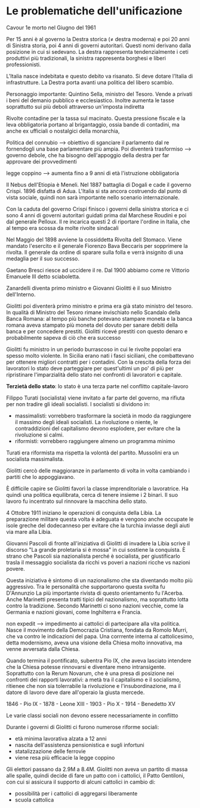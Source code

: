 # Le problematiche dell'unificazione
Cavour 1e morto nel Giugno del 1961

Per 15 anni è al governo la Destra storica (≠ destra moderna) e poi 20 anni di Sinistra storia, poi 4 anni di governi autoritari. Questi nomi derivano dalla posizione in cui si sedevano.
La destra rappresenta tendenzialmente i ceti produttivi più tradizionali, la sinistra rappresenta borghesi e liberi professionisti.

L'Italia nasce indebitata e questo debito va risanato. Si deve dotare l'Italia di infrastrutture. La Destra porta avanti una politica del libero scambio.

Personaggio importante: Quintino Sella, ministro del Tesoro.
Vende a privati i beni del demanio pubblico e ecclesiastico. Inoltre aumenta le tasse soprattutto sui più deboli attraverso un'imposta indiretta

Rivolte contadine per la tassa sul macinato.
Questa pressione fiscale e la leva obbligatoria portano al brigantaggio, ossia bande di contadini, ma anche ex ufficiali o nostalgici della monarchia, 

Politica del connubio --> obiettivo di sganciare il parlamento dal re fornendogli una base parlamentare più ampia.
Poi diventerà trasformiso --> governo debole, che ha bisogno dell'appoggio della destra per far approvare dei provvedimenti

legge coppino --> aumenta fino a 9 anni di età l'istruzione obbligatoria

Il Nebus dell'Etiopia è Meneli. Nel 1887 battaglia di Dogali e cade il governo Crispi. 1896 disfatta di Adua.
L'Italia si sta ancora costruendo dal punto di vista sociale, quindi non sarà importante nello scenario internazionale.

Con la caduta del governo Crispi finisco i governi della sinistra storica e ci sono 4 anni di governi autoritari guidati prima dal Marchese Roudinì e poi dal generale Pelloux. Il re incarica questi 2 di riportare l'ordine in Italia, che al tempo era scossa da molte rivolte sindacali

Nel Maggio del 1898 avviene la cossiddetta Rivolta dell Stomaco. Viene mandato l'esercito e il generale Fiorenzo Bava Beccaris per sopprimere la rivolta. Il generale da ordine di sparare sulla folla e verrà insignito di una medaglia per il suo successo.

Gaetano Bresci riesce ad uccidere il re. Dal 1900 abbiamo come re Vittorio Emanuele III detto sciaboletta.

Zanardelli diventa primo ministro e Giovanni Giolitti è il suo Ministro dell'Interno.

Giolitti poi diventerà primo ministro e prima era già stato ministro del tesoro. In qualità di Ministro del Tesoro rimane invischiato nello Scandalo della Banca Romana: al tempo più banche potevano stampare moneta e la banca romana aveva stampato più moneta del dovuto per sanare debiti della banca e per concedere prestiti.
Giolitti ricevé prestiti con questo denaro e probabilmente sapeva di ciò che era successo

Giolitti fu ministro in un periodo burrascoso in cui le rivolte popolari era spesso molto violente. In Sicilia erano nati i fasci siciliani, che combattevano per ottenere migliori contratti per i contadini.
Con la crescita della forza dei lavoratori lo stato deve parteggiare per quest'ultimi un po' di più per ripristinare l'imparzialità dello stato nei confronti di lavoratori e capitale.

**Terzietà dello stato**: lo stato è una terza parte nel conflitto capitale-lavoro

Filippo Turati (socialista) viene invitato a far parte del governo, ma rifiuta per non tradire gli ideali socialisti.
I socialisti si dividono in:
- massimalisti: vorrebbero trasformare la società in modo da raggiungere il massimo degli ideali socialisti. La rivoluzione o niente, le contraddizioni del capitalismo devono esplodere, per evitare che la rivoluzione si calmi.
- riformisti: vorrebbero raggiungere almeno un programma minimo

Turati era riformista ma rispetta la volontà del partito.
Mussolini era un socialista massimalista.

Giolitti cercò delle maggioranze in parlamento di volta in volta cambiando i partiti che lo appoggiavano.

È difficile capire se Giolitti favorì la classe imprenditoriale o lavoratrice. Ha quindi una politica equilibrata, cerca di tenere insieme i 2 binari.
Il suo lavoro fu incentrato sul rinnovare la macchina dello stato.

4 Ottobre 1911 iniziano le operazioni di conquista della Libia. La preparazione militare questa volta è adeguata e vengono anche occupate le isole greche del dodecanneso per evitare che la turchia inviasse degli aiuti via mare alla Libia.

Giovanni Pascoli di fronte all'iniziativa di Giolitti di invadere la Libia scrive il discorso "La grande proletaria si è mossa" in cui sostiene la conquista.
È strano che Pascoli sia nazionalista perché è socialista, per giustificarlo trasla il messaggio socialista da ricchi vs poveri a nazioni ricche vs nazioni povere.

Questa iniziativa è sintomo di un nazionalismo che sta diventando molto più aggressivo. Tra le personalità che supportarono questa svolta fu D'Annunzio 
La più importante rivista di questo orientamento fu l'Acerba.
Anche Marinetti presenta tratti tipici del nazionalismo, ma soprattutto lotta contro la tradizione. Secondo Marinetti ci sono nazioni vecchie, come la Germania e nazioni giovani, come Inghilterra e Francia.

non expedit --> impedimento ai cattolici di partecipare alla vita politica.
Nasce il movimento della Democrazia Cristiana, fondata da Romolo Murri, che va contro le indicazioni del papa.
Una corrrente interna al cattolicesimo, detta modernismo, aveva una visione della Chiesa molto innovativa, ma venne avversata dalla Chiesa.

Quando termina il pontificato, subentra Pio IX, che aveva lasciato intendere che la Chiesa potesse rinnovarsi e diventare meno intransigente. Soprattutto con la Rerum Novarum, che è una presa di posizione nei confronti dei rapporti lavorativi: a metà tra il capitalismo e il socialismo, ritienee che non sia tolerrabile la rivoluzione e l'insubordinazione, ma il datore di lavoro deve dare all'operaio la giusta mercede.

1846 - Pio IX - 1878 - Leone XIII - 1903 - Pio X - 1914 - Benedetto XV

Le varie classi sociali non devono essere necessariamente in conflitto

Durante i governi di Giolitti ci furono numerose riforme sociali:
- età minima lavorativa alzata a 12 anni
- nascita dell'assistenza pensionistica e sugli infortuni
- statalizzazione delle ferrovie
- viene resa più efficacie la legge coppino

Gli elettori passano da 2.9M a 8.4M. Giolitti non aveva un partito di massa alle spalle, quindi decide di fare un patto con i cattolici, il Patto Gentiloni, con cui si assicura il supporto di alcuni cattolici in cambio di:
- possibilità per i cattolici di aggregarsi liberamente
- scuola cattolica
